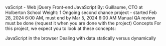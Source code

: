 vaScript - Web jQuery
Front-end
JavaScript
 By: Guillaume, CTO at Holberton School
 Weight: 1
 Ongoing second chance project - started Feb 28, 2024 6:00 AM, must end by Mar 5, 2024 6:00 AM
 Manual QA review must be done (request it when you are done with the project)
Concepts
For this project, we expect you to look at these concepts:

JavaScript in the browser
Dealing with data statically versus dynamically
